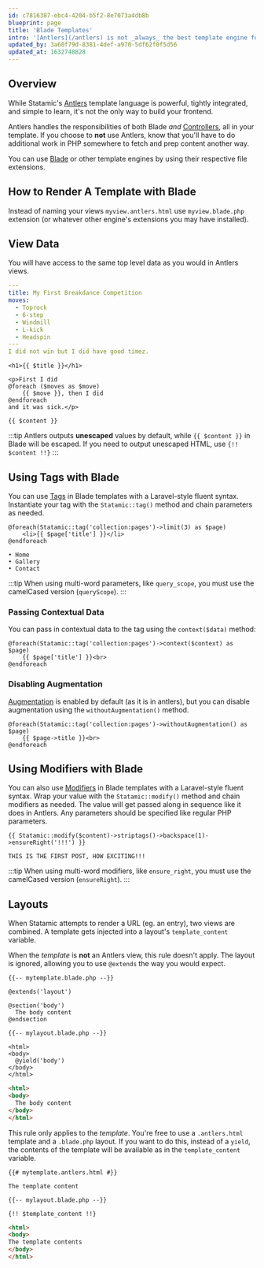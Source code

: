 ```yaml
---
id: c7816387-ebc4-4204-b5f2-8e7073a4db8b
blueprint: page
title: 'Blade Templates'
intro: '[Antlers](/antlers) is not _always_ the best template engine for the job. If you''re using Statamic as a headless CMS or want to share views with a Laravel application already using [Blade](https://laravel.com/docs/blade) or another engine, you can do that. **Just know there are a few caveats before you do.**'
updated_by: 3a60f79d-8381-4def-a970-5df62f0f5d56
updated_at: 1632748828
---
```

## Overview

While Statamic's [Antlers](/antlers) template language is powerful, tightly integrated, and simple to learn, it's not the only way to build your frontend.

Antlers handles the responsibilities of both Blade _and_ [Controllers](/controllers), all in your template. If you choose to **not** use Antlers, know that you'll have to do additional work in PHP somewhere to fetch and prep content another way.

You can use [Blade](https://laravel.com/docs/blade) or other template engines by using their respective file extensions.

## How to Render A Template with Blade

Instead of naming your views `myview.antlers.html` use `myview.blade.php` extension (or whatever other engine's extensions you may have installed).


## View Data

You will have access to the same top level data as you would in Antlers views.

``` yaml
---
title: My First Breakdance Competition
moves:
  - Toprock
  - 6-step
  - Windmill
  - L-kick
  - Headspin
---
I did not win but I did have good timez.
```

``` blade
<h1>{{ $title }}</h1>

<p>First I did
@foreach ($moves as $move)
    {{ $move }}, then I did
@endforeach
and it was sick.</p>

{{ $content }}
```

:::tip
Antlers outputs **unescaped** values by default, while `{{ $content }}` in Blade will be escaped. If you need to output unescaped HTML, use `{!! $content !!}`
:::


## Using Tags with Blade

You can use [Tags](/tags) in Blade templates with a Laravel-style fluent syntax. Instantiate your tag with the `Statamic::tag()` method and chain parameters as needed.

``` blade
@foreach(Statamic::tag('collection:pages')->limit(3) as $page)
    <li>{{ $page['title'] }}</li>
@endforeach
```

```
• Home
• Gallery
• Contact
```

:::tip
When using multi-word parameters, like `query_scope`, you must use the camelCased version (`queryScope`).
:::

### Passing Contextual Data

You can pass in contextual data to the tag using the `context($data)` method:

```blade
@foreach(Statamic::tag('collection:pages')->context($context) as $page)
	{{ $page['title'] }}<br>
@endforeach
```

### Disabling Augmentation

[Augmentation](/extending/augmentation) is enabled by default (as it is in antlers), but you can disable augmentation using the `withoutAugmentation()` method.

```blade
@foreach(Statamic::tag('collection:pages')->withoutAugmentation() as $page)
	{{ $page->title }}<br>
@endforeach
```


## Using Modifiers with Blade

You can also use [Modifiers](/modifiers) in Blade templates with a Laravel-style fluent syntax. Wrap your value with the `Statamic::modify()` method and chain modifiers as needed. The value will get passed along in sequence like it does in Antlers. Any parameters should be specified like regular PHP parameters.

``` blade
{{ Statamic::modify($content)->striptags()->backspace(1)->ensureRight('!!!') }}
```

```
THIS IS THE FIRST POST, HOW EXCITING!!!
```

:::tip
When using multi-word modifiers, like `ensure_right`, you must use the camelCased version (`ensureRight`).
:::


## Layouts

When Statamic attempts to render a URL (eg. an entry), two views are combined. A template gets injected into a layout's `template_content` variable.

When the _template_ is **not** an Antlers view, this rule doesn't apply. The layout is ignored, allowing you to use `@extends` the way you would expect.

``` blade
{{-- mytemplate.blade.php --}}

@extends('layout')

@section('body')
  The body content
@endsection
```

``` blade
{{-- mylayout.blade.php --}}

<html>
<body>
  @yield('body')
</body>
</html>
```

```html
<html>
<body>
  The body content
</body>
</html>
```

This rule only applies to the _template_. You're free to use a `.antlers.html` template and a `.blade.php` layout.
If you want to do this, instead of a `yield`, the contents of the template will be available as in the `template_content` variable.

```
{{# mytemplate.antlers.html #}}

The template content
```

``` blade
{{-- mylayout.blade.php --}}

{!! $template_content !!}
```

```html
<html>
<body>
The template contents
</body>
</html>
```

